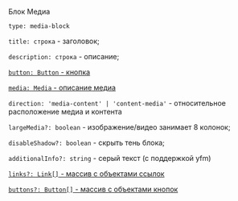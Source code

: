 Блок Медиа

`type: media-block`

`title: строка` - заголовок;

`description: строка` - описание;

[`button: Button` - кнопка](?path=/story/information--common-types&viewMode=docs#button---кнопка)

[`media: Media` - описание медиа](?path=/story/information--common-types&viewMode=docs#media---изображениевидеоdatalens)

`direction: 'media-content' | 'content-media'` - относительное расположение медиа и контента

`largeMedia?: boolean` - изображение/видео занимает 8 колонок;

`disableShadow?: boolean` - скрыть тень блока;

`additionalInfo?: string` - серый текст (с поддержкой yfm)

[`links?: Link[]` - массив с объектами ссылок](?path=/story/information--common-types&viewMode=docs#link---ссылка)

[`buttons?: Button[]` - массив с объектами кнопок](?path=/story/information--common-types&viewMode=docs#button---кнопка)
